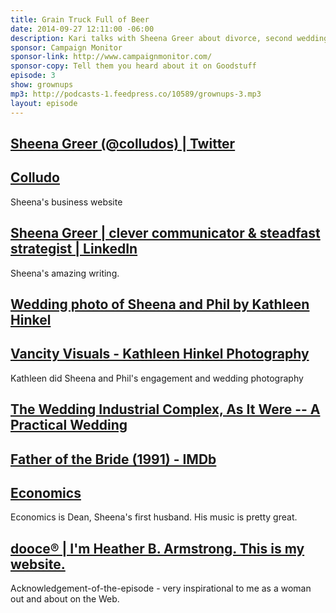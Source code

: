 ```yaml
---
title: Grain Truck Full of Beer
date: 2014-09-27 12:11:00 -06:00
description: Kari talks with Sheena Greer about divorce, second weddings, the care and feeding of second marriages, blending families, and giving yourself gifts instead of treats. And how Sheena’s life goals include being a member of Run-DMC.
sponsor: Campaign Monitor
sponsor-link: http://www.campaignmonitor.com/
sponsor-copy: Tell them you heard about it on Goodstuff
episode: 3
show: grownups
mp3: http://podcasts-1.feedpress.co/10589/grownups-3.mp3
layout: episode
---
```


## [Sheena Greer (@colludos) | Twitter](https://twitter.com/colludos)

## [Colludo](http://colludo.ca/)
Sheena's business website

## [Sheena Greer | clever communicator & steadfast strategist | LinkedIn](http://www.linkedin.com/today/author/170748221-Sheena-Greer)
Sheena's amazing writing.

## [Wedding photo of Sheena and Phil by Kathleen Hinkel](https://twitter.com/colludos/status/514148433217585152)

## [Vancity Visuals - Kathleen Hinkel Photography](http://www.kathleenhinkelphotography.com/portfolio.html?folio=portfolios)
Kathleen did Sheena and Phil's engagement and wedding photography

## [The Wedding Industrial Complex, As It Were -- A Practical Wedding](http://apracticalwedding.com/2009/04/wedding-industrial-complex-as-it-were/)

## [Father of the Bride (1991) - IMDb](http://www.imdb.com/title/tt0101862/)

## [Economics](http://economics.bandcamp.com/)
Economics is Dean, Sheena's first husband. His music is pretty great.

## [dooce® | I'm Heather B. Armstrong. This is my website.](http://dooce.com/)
Acknowledgement-of-the-episode - very inspirational to me as a woman out and about on the Web.

